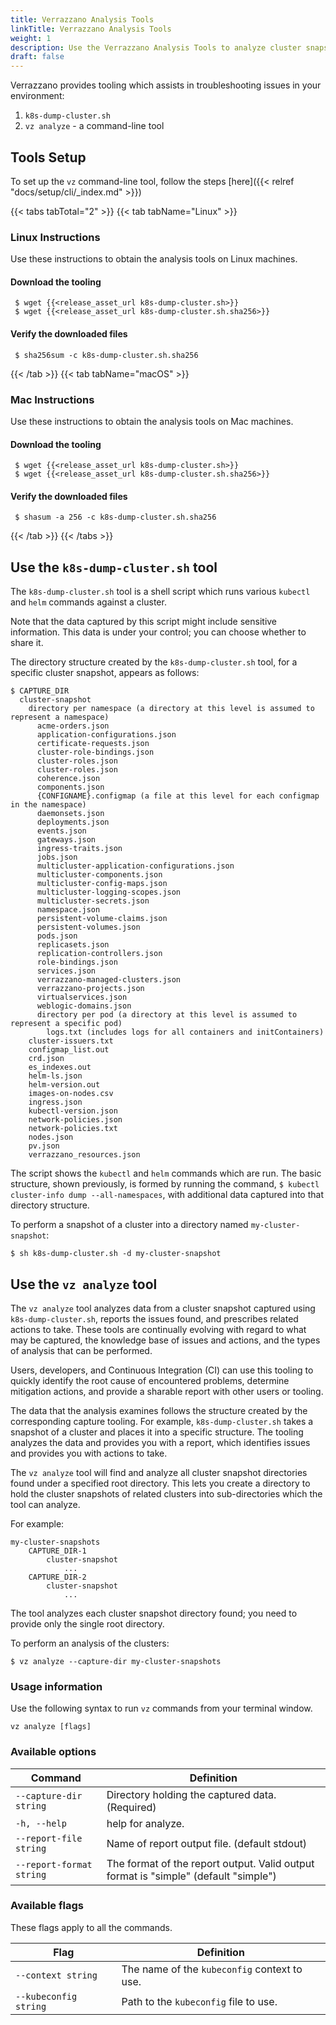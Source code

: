 ```yaml
---
title: Verrazzano Analysis Tools
linkTitle: Verrazzano Analysis Tools
weight: 1
description: Use the Verrazzano Analysis Tools to analyze cluster snapshots
draft: false
---
```



Verrazzano provides tooling which assists in troubleshooting issues in your environment:
1. `k8s-dump-cluster.sh`
2. `vz analyze` - a command-line tool

## Tools Setup
To set up the `vz` command-line tool, follow the steps [here]({{< relref "docs/setup/cli/_index.md" >}})

{{< tabs tabTotal="2" >}}
{{< tab tabName="Linux" >}}
<br>

### Linux Instructions

Use these instructions to obtain the analysis tools on Linux machines.  

#### Download the tooling
  ```
   $ wget {{<release_asset_url k8s-dump-cluster.sh>}}
   $ wget {{<release_asset_url k8s-dump-cluster.sh.sha256>}}
  ```

#### Verify the downloaded files
  ```
   $ sha256sum -c k8s-dump-cluster.sh.sha256
  ```

{{< /tab >}}
{{< tab tabName="macOS" >}}
<br>

### Mac Instructions

Use these instructions to obtain the analysis tools on Mac machines.

#### Download the tooling
  ```
   $ wget {{<release_asset_url k8s-dump-cluster.sh>}}
   $ wget {{<release_asset_url k8s-dump-cluster.sh.sha256>}}
  ```
#### Verify the downloaded files
  ```
   $ shasum -a 256 -c k8s-dump-cluster.sh.sha256
  ```

{{< /tab >}}
{{< /tabs >}}


## Use the `k8s-dump-cluster.sh` tool

The `k8s-dump-cluster.sh` tool is a shell script which runs various `kubectl` and `helm` commands against a cluster.

Note that the data captured by this script might include sensitive information. This data is under your control; you can choose whether to share it.

The directory structure created by the `k8s-dump-cluster.sh` tool, for a specific cluster snapshot, appears as follows:

    $ CAPTURE_DIR
      cluster-snapshot
        directory per namespace (a directory at this level is assumed to represent a namespace)
          acme-orders.json
          application-configurations.json
          certificate-requests.json
          cluster-role-bindings.json
          cluster-roles.json
          cluster-roles.json
          coherence.json
          components.json
          {CONFIGNAME}.configmap (a file at this level for each configmap in the namespace)
          daemonsets.json
          deployments.json
          events.json
          gateways.json
          ingress-traits.json
          jobs.json
          multicluster-application-configurations.json
          multicluster-components.json
          multicluster-config-maps.json
          multicluster-logging-scopes.json
          multicluster-secrets.json
          namespace.json
          persistent-volume-claims.json
          persistent-volumes.json
          pods.json
          replicasets.json
          replication-controllers.json
          role-bindings.json
          services.json
          verrazzano-managed-clusters.json
          verrazzano-projects.json
          virtualservices.json
          weblogic-domains.json
          directory per pod (a directory at this level is assumed to represent a specific pod)
            logs.txt (includes logs for all containers and initContainers)
        cluster-issuers.txt
        configmap_list.out
        crd.json
        es_indexes.out
        helm-ls.json
        helm-version.out
        images-on-nodes.csv
        ingress.json
        kubectl-version.json
        network-policies.json
        network-policies.txt
        nodes.json
        pv.json
        verrazzano_resources.json

The script shows the `kubectl` and `helm` commands which are run. The basic structure, shown previously, is formed by running the command, `$ kubectl cluster-info dump --all-namespaces`, with additional data captured into that directory structure.

To perform a snapshot of a cluster into a directory named `my-cluster-snapshot`:

`$ sh k8s-dump-cluster.sh -d my-cluster-snapshot`

## Use the `vz analyze` tool

The `vz analyze` tool analyzes data from a cluster snapshot captured using `k8s-dump-cluster.sh`, reports the issues found, and prescribes related actions to take.  These tools are continually evolving with regard to what may be captured, the knowledge base of issues and actions, and the types of analysis that can be performed.

Users, developers, and Continuous Integration (CI) can use this tooling to quickly identify the root cause of encountered problems, determine mitigation actions, and provide a sharable report with other users or tooling.

The data that the analysis examines follows the structure created by the corresponding capture tooling. For example, `k8s-dump-cluster.sh` takes a snapshot of a cluster and places it into a specific structure. The tooling analyzes the data and provides you with a report, which identifies issues and provides you with actions to take.

The `vz analyze` tool will find and analyze all cluster snapshot directories found under a specified root directory. This lets you create a directory to hold the cluster snapshots of related clusters into sub-directories which the tool can analyze.

For example:

    my-cluster-snapshots
        CAPTURE_DIR-1
            cluster-snapshot
                ...
        CAPTURE_DIR-2
            cluster-snapshot
                ...

The tool analyzes each cluster snapshot directory found; you need to provide only the single root directory.

To perform an analysis of the clusters:

`$ vz analyze --capture-dir my-cluster-snapshots`

### Usage information

Use the following syntax to run `vz` commands from your terminal window.
```shell
vz analyze [flags]
```

### Available options

| Command                  | Definition                                                                          |
|--------------------------|-------------------------------------------------------------------------------------|
| `--capture-dir string`   | Directory holding the captured data. (Required)                                      | 
| `-h, --help`             | help for analyze.                                                                   |
| `--report-file string`   | Name of report output file. (default stdout)                                        |
| `--report-format string` | The format of the report output. Valid output format is "simple" (default "simple") |

### Available flags

These flags apply to all the commands.

| Flag                  | Definition                                   |
|-----------------------|----------------------------------------------|
| `--context string`    | The name of the `kubeconfig` context to use. |
| `--kubeconfig string` | Path to the `kubeconfig` file to use.        |
